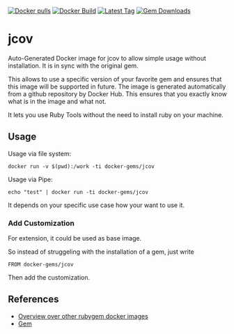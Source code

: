 [![Docker pulls](https://img.shields.io/docker/pulls/rubygem/jcov.svg)](https://hub.docker.com/r/rubygem/jcov/)
[![Docker Build](https://img.shields.io/docker/automated/rubygem/jcov.svg)](https://hub.docker.com/r/rubygem/jcov/)
[![Latest Tag](https://img.shields.io/github/tag/docker-rubygem/jcov.svg)](https://hub.docker.com/r/rubygem/jcov/)
[![Gem Downloads](https://img.shields.io/gem/dt/jcov.svg)](https://rubygems.org/gems/jcov/)
# jcov

Auto-Generated Docker image for jcov to allow simple usage without installation.
It is in sync with the original gem.

This allows to use a specific version of your favorite gem and ensures that this image will be supported in future.
The image is generated automatically from a github repository by Docker Hub.
This ensures that you exactly know what is in the image and what not.

It lets you use Ruby Tools without the need to install ruby on your machine.

## Usage

Usage via file system:

`docker run -v $(pwd):/work -ti docker-gems/jcov`

Usage via Pipe:

`echo "test" | docker run -ti docker-gems/jcov`

It depends on your specific use case how your want to use it.

### Add Customization

For extension, it could be used as base image.

So instead of struggeling with the installation of a gem, just write

`FROM docker-gems/jcov`

Then add the customization.

## References

 - [Overview over other rubygem docker images](https://github.com/thinkbot/docker-rubygem)
 - [Gem](https://rubygems.org/gems/jcov/)
